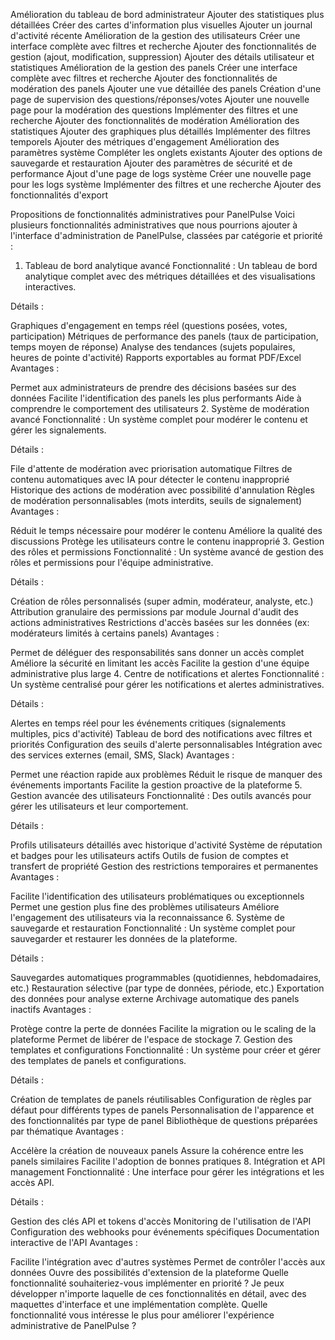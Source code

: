 Amélioration du tableau de bord administrateur
Ajouter des statistiques plus détaillées
Créer des cartes d'information plus visuelles
Ajouter un journal d'activité récente
Amélioration de la gestion des utilisateurs
Créer une interface complète avec filtres et recherche
Ajouter des fonctionnalités de gestion (ajout, modification, suppression)
Ajouter des détails utilisateur et statistiques
Amélioration de la gestion des panels
Créer une interface complète avec filtres et recherche
Ajouter des fonctionnalités de modération des panels
Ajouter une vue détaillée des panels
Création d'une page de supervision des questions/réponses/votes
Ajouter une nouvelle page pour la modération des questions
Implémenter des filtres et une recherche
Ajouter des fonctionnalités de modération
Amélioration des statistiques
Ajouter des graphiques plus détaillés
Implémenter des filtres temporels
Ajouter des métriques d'engagement
Amélioration des paramètres système
Compléter les onglets existants
Ajouter des options de sauvegarde et restauration
Ajouter des paramètres de sécurité et de performance
Ajout d'une page de logs système
Créer une nouvelle page pour les logs système
Implémenter des filtres et une recherche
Ajouter des fonctionnalités d'export





Propositions de fonctionnalités administratives pour PanelPulse
Voici plusieurs fonctionnalités administratives que nous pourrions ajouter à l'interface d'administration de PanelPulse, classées par catégorie et priorité :

1. Tableau de bord analytique avancé
Fonctionnalité : Un tableau de bord analytique complet avec des métriques détaillées et des visualisations interactives.

Détails :

Graphiques d'engagement en temps réel (questions posées, votes, participation)
Métriques de performance des panels (taux de participation, temps moyen de réponse)
Analyse des tendances (sujets populaires, heures de pointe d'activité)
Rapports exportables au format PDF/Excel
Avantages :

Permet aux administrateurs de prendre des décisions basées sur des données
Facilite l'identification des panels les plus performants
Aide à comprendre le comportement des utilisateurs
2. Système de modération avancé
Fonctionnalité : Un système complet pour modérer le contenu et gérer les signalements.

Détails :

File d'attente de modération avec priorisation automatique
Filtres de contenu automatiques avec IA pour détecter le contenu inapproprié
Historique des actions de modération avec possibilité d'annulation
Règles de modération personnalisables (mots interdits, seuils de signalement)
Avantages :

Réduit le temps nécessaire pour modérer le contenu
Améliore la qualité des discussions
Protège les utilisateurs contre le contenu inapproprié
3. Gestion des rôles et permissions
Fonctionnalité : Un système avancé de gestion des rôles et permissions pour l'équipe administrative.

Détails :

Création de rôles personnalisés (super admin, modérateur, analyste, etc.)
Attribution granulaire des permissions par module
Journal d'audit des actions administratives
Restrictions d'accès basées sur les données (ex: modérateurs limités à certains panels)
Avantages :

Permet de déléguer des responsabilités sans donner un accès complet
Améliore la sécurité en limitant les accès
Facilite la gestion d'une équipe administrative plus large
4. Centre de notifications et alertes
Fonctionnalité : Un système centralisé pour gérer les notifications et alertes administratives.

Détails :

Alertes en temps réel pour les événements critiques (signalements multiples, pics d'activité)
Tableau de bord des notifications avec filtres et priorités
Configuration des seuils d'alerte personnalisables
Intégration avec des services externes (email, SMS, Slack)
Avantages :

Permet une réaction rapide aux problèmes
Réduit le risque de manquer des événements importants
Facilite la gestion proactive de la plateforme
5. Gestion avancée des utilisateurs
Fonctionnalité : Des outils avancés pour gérer les utilisateurs et leur comportement.

Détails :

Profils utilisateurs détaillés avec historique d'activité
Système de réputation et badges pour les utilisateurs actifs
Outils de fusion de comptes et transfert de propriété
Gestion des restrictions temporaires et permanentes
Avantages :

Facilite l'identification des utilisateurs problématiques ou exceptionnels
Permet une gestion plus fine des problèmes utilisateurs
Améliore l'engagement des utilisateurs via la reconnaissance
6. Système de sauvegarde et restauration
Fonctionnalité : Un système complet pour sauvegarder et restaurer les données de la plateforme.

Détails :

Sauvegardes automatiques programmables (quotidiennes, hebdomadaires, etc.)
Restauration sélective (par type de données, période, etc.)
Exportation des données pour analyse externe
Archivage automatique des panels inactifs
Avantages :

Protège contre la perte de données
Facilite la migration ou le scaling de la plateforme
Permet de libérer de l'espace de stockage
7. Gestion des templates et configurations
Fonctionnalité : Un système pour créer et gérer des templates de panels et configurations.

Détails :

Création de templates de panels réutilisables
Configuration de règles par défaut pour différents types de panels
Personnalisation de l'apparence et des fonctionnalités par type de panel
Bibliothèque de questions préparées par thématique
Avantages :

Accélère la création de nouveaux panels
Assure la cohérence entre les panels similaires
Facilite l'adoption de bonnes pratiques
8. Intégration et API management
Fonctionnalité : Une interface pour gérer les intégrations et les accès API.

Détails :

Gestion des clés API et tokens d'accès
Monitoring de l'utilisation de l'API
Configuration des webhooks pour événements spécifiques
Documentation interactive de l'API
Avantages :

Facilite l'intégration avec d'autres systèmes
Permet de contrôler l'accès aux données
Ouvre des possibilités d'extension de la plateforme
Quelle fonctionnalité souhaiteriez-vous implémenter en priorité ?
Je peux développer n'importe laquelle de ces fonctionnalités en détail, avec des maquettes d'interface et une implémentation complète. Quelle fonctionnalité vous intéresse le plus pour améliorer l'expérience administrative de PanelPulse ?
